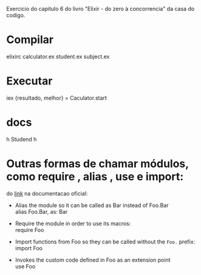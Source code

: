 Exercicio do capitulo 6 do livro "Elixir - do zero à concorrencia" da casa do codigo.   

# Compilar
elixirc calculator.ex student.ex subject.ex

# Executar
iex
{resultado, melhor} = Caculator.start


# docs
h Studend
h 

# Outras formas de chamar módulos, como require , alias , use e import:

do [link](https://elixir-lang.org/getting-started/alias-require-and-import.html) na documentacao oficial:   


- Alias the module so it can be called as Bar instead of Foo.Bar   
alias Foo.Bar, as: Bar

- Require the module in order to use its macros:    
require Foo

- Import functions from Foo so they can be called without the `Foo.` prefix:   
import Foo

- Invokes the custom code defined in Foo as an extension point   
use Foo
